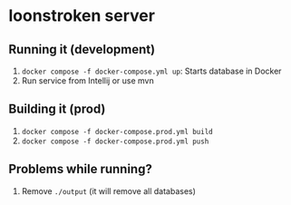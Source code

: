 # loonstroken server

## Running it (development)

1. `docker compose -f docker-compose.yml up`: Starts database in Docker
2. Run service from Intellij or use mvn

## Building it (prod)

1. `docker compose -f docker-compose.prod.yml build`
2. `docker compose -f docker-compose.prod.yml push`

## Problems while running?

1. Remove `./output` (it will remove all databases)
